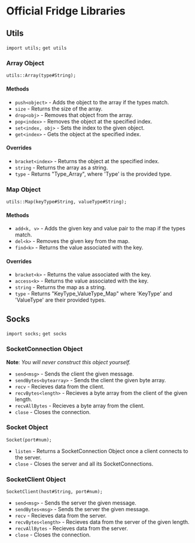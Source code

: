 
# Official Fridge Libraries

## Utils

`import utils;`
`get utils`

### Array Object

`utils::Array(type#String);`

#### Methods

- `push<object>` - Adds the object to the array if the types match.
- `size` - Returns the size of the array.
- `drop<obj>` - Removes that object from the array.
- `pop<index>` - Removes the object at the specified index.
- `set<index, obj>` - Sets the index to the given object.
- `get<index>` - Gets the object at the specified index.

#### Overrides

- `bracket<index>` - Returns the object at the specified index.
- `string` - Returns the array as a string.
- `type` - Returns "Type_Array", where 'Type' is the provided type.

### Map Object

`utils::Map(keyType#String, valueType#String);`

#### Methods

- `add<k, v>` - Adds the given key and value pair to the map if the types match.
- `del<k>` - Removes the given key from the map.
- `find<k>` - Returns the value associated with the key.

#### Overrides

- `bracket<k>` - Returns the value associated with the key.
- `access<k>` - Returns the value associated with the key.
- `string` - Returns the map as a string.
- `type` - Returns "KeyType_ValueType_Map" where 'KeyType' and 'ValueType' are their provided types.

## Socks

`import socks;`
`get socks`

### SocketConnection Object

**Note**: *You will never construct this object yourself.*

- `send<msg>` - Sends the client the given message.
- `sendBytes<bytearray>` - Sends the client the given byte array.
- `recv` - Recieves data from the client.
- `recvBytes<length>` - Recieves a byte array from the client of the given length.
- `recvAllBytes` - Recieves a byte array from the client.
- `close` - Closes the connection.

### Socket Object

`Socket(port#num);`

- `listen` - Returns a SocketConnection Object once a client connects to the server.
- `close` - Closes the server and all its SocketConnections.

### SocketClient Object

`SocketClient(host#String, port#num);`

- `send<msg>` - Sends the server the given message.
- `sendBytes<msg>` - Sends the server the given message.
- `recv` - Recieves data from the server.
- `recvBytes<length>` - Recieves data from the server of the given length.
- `recvAllBytes` - Recieves data from the server.
- `close` - Closes the connection.
